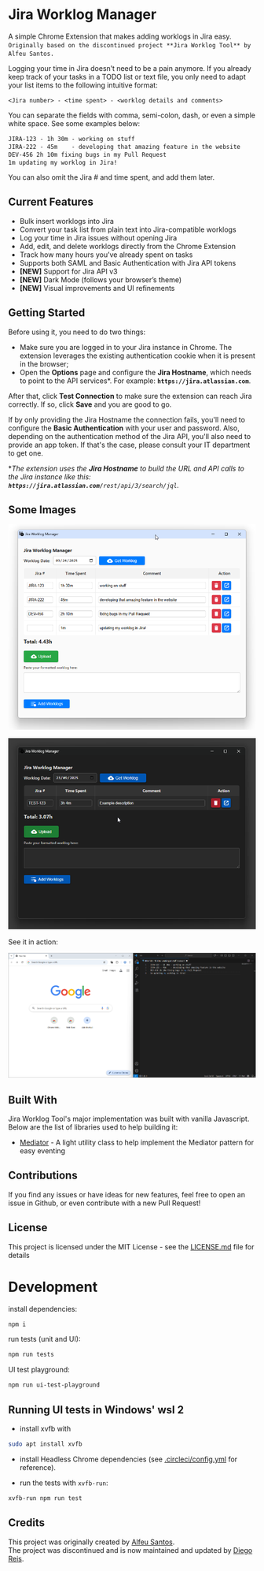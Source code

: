 # Jira Worklog Manager

A simple Chrome Extension that makes adding worklogs in Jira easy.  
`Originally based on the discontinued project **Jira Worklog Tool** by Alfeu Santos.`  

Logging your time in Jira doesn’t need to be a pain anymore. If you already keep track of your tasks in a TODO list or text file, you only need to adapt your list items to the following intuitive format:

```
<Jira number> - <time spent> - <worklog details and comments>
```
You can separate the fields with comma, semi-colon, dash, or even a simple white space. See some examples below:

```
JIRA-123 - 1h 30m - working on stuff
JIRA-222 - 45m    - developing that amazing feature in the website
DEV-456 2h 10m fixing bugs in my Pull Request
1m updating my worklog in Jira!
```
You can also omit the Jira # and time spent, and add them later.

## Current Features

* Bulk insert worklogs into Jira  
* Convert your task list from plain text into Jira-compatible worklogs  
* Log your time in Jira issues without opening Jira  
* Add, edit, and delete worklogs directly from the Chrome Extension  
* Track how many hours you’ve already spent on tasks  
* Supports both SAML and Basic Authentication with Jira API tokens  
* **[NEW]** Support for Jira API v3
* **[NEW]** Dark Mode (follows your browser’s theme)  
* **[NEW]** Visual improvements and UI refinements  

## Getting Started

Before using it, you need to do two things:
- Make sure you are logged in to your Jira instance in Chrome. The extension leverages the existing authentication cookie when it is present in the browser;
- Open the **Options** page and configure the **Jira Hostname**, which needs to point to the API services*. For example: **`https://jira.atlassian.com`**.

After that, click **Test Connection** to make sure the extension can reach Jira correctly. If so, click **Save** and you are good to go.

If by only providing the Jira Hostname the connection fails, you'll need to configure the **Basic Authentication** with your user and password. Also, depending on the authentication method of the Jira API, you'll also need to provide an app token. If that's the case, please consult your IT department to get one.

*_The extension uses the **Jira Hostname** to build the URL and API calls to the Jira instance like this: **`https://jira.atlassian.com/`**`rest/api/3/search/jql`._

## Some Images

![Main popup screen](/screenshots/popup.png "Main Screen")

![Main popup screen - Dark Mode](/screenshots/popup-dark-mode.png "Main Screen - Dark Mode")

See it in action:

![Adding worklogs](/screenshots/add-worklog-sample.gif "See it in action")

## Built With

Jira Worklog Tool's major implementation was built with vanilla Javascript. Below are the list of libraries used to help building it:

* [Mediator](https://github.com/ajacksified/Mediator.js) - A light utility class to help implement the Mediator pattern for easy eventing

## Contributions

If you find any issues or have ideas for new features, feel free to open an issue in Github, or even contribute with a new Pull Request!

## License

This project is licensed under the MIT License - see the [LICENSE.md](LICENSE.md) file for details

# Development

install dependencies:

````sh
npm i
````

run tests (unit and UI):

````sh
npm run tests
````

UI test playground:

````sh
npm run ui-test-playground
````
## Running UI tests in Windows' wsl 2

- install xvfb with

````sh
sudo apt install xvfb
````

- install Headless Chrome dependencies (see [.circleci/config.yml](.circleci/config.yml) for reference).

- run the tests with `xvfb-run`:

````sh
xvfb-run npm run test
````

## Credits

This project was originally created by [Alfeu Santos](mailto:alfeugds@gmail.com).  
The project was discontinued and is now maintained and updated by [Diego Reis](mailto:diegovareis.dev@gmail.com).
